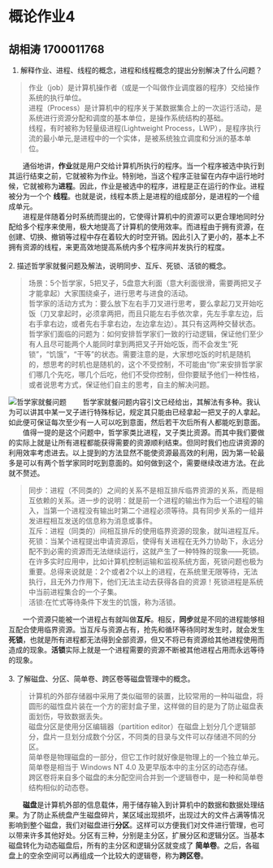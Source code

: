 # 概论作业4
## 胡相涛 1700011768
1. 解释作业、进程、线程的概念，进程和线程概念的提出分别解决了什么问题？</br>
> 作业（job）是计算机操作者（或是一个叫做作业调度器的程序）交给操作系统的执行单位。<br>进程（Process）是计算机中的程序关于某数据集合上的一次运行活动，是系统进行资源分配和调度的基本单位，是操作系统结构的基础。<br>线程，有时被称为轻量级进程(Lightweight Process，LWP），是程序执行流的最小单元,是进程中的一个实体，是被系统独立调度和分派的基本单位。  

&emsp;&emsp;通俗地讲，**作业**就是用户交给计算机所执行的程序。当一个程序被选中执行到其运行结束之前，它就被称为作业。特别地，当这个程序正驻留在内存中运行地时候，它就被称为**进程**。因此，作业是被选中的程序，进程是正在运行的作业。进程被分为一个个 **线程**。也就是说，线程本质上是进程的组成部分，是进程的一个组成单元。  
&emsp;&emsp;进程是伴随着分时系统而提出的，它使得计算机中的资源可以更合理地同时分配给多个程序来使用，极大地提高了计算机的使用效率。而进程由于拥有资源，在创建、切换、撤销等过程中存在着较大的时空开销。因此引入了更小的，基本上不拥有资源的线程，来更高效地提高系统内多个程序间并发执行的程度。  
<br>2. 描述哲学家就餐问题及解法，说明同步、互斥、死锁、活锁的概念。<br>
>场景：5个哲学家，5把叉子，5盘意大利面（意大利面很滑，需要两把叉子才能拿起）大家围绕桌子，进行思考与进食的活动。<br>
哲学家的活动方式为：要么放下左右手刀叉进行思考，要么拿起刀叉开始吃饭（刀叉拿起时，必须拿两把，而且只能左右手依次拿，先左手拿左边，后右手拿右边，或者先右手拿右边，左边拿左边）。其只有这两种交替状态。<br>
哲学家们面临的问题为：如何安排哲学家们一致的行动逻辑，保证他们至少有人且尽可能两个人能同时拿到两把叉子开始吃饭，而不会发生“死锁”，“饥饿”，“干等”的状态。需要注意的是，大家想吃饭的时机是随机的，想思考的时机也是随机的，这个不受控制，不可能由“你”来安排哲学家们哪几个先吃，哪几个后吃，他们不受你控制，但你要赋予他们一种性格，或者说思考方式，保证他们自主的思考，自主的解决问题。<br>

![哲学家就餐问题](https://upload.wikimedia.org/wikipedia/commons/7/7b/An_illustration_of_the_dining_philosophers_problem.png)
&emsp;&emsp;哲学家就餐问题内容引文已经给出，其解法有多种。我认为可以讲其中某一叉子进行特殊标记，规定其只能由已经拿起一把叉子的人拿起。如此便可保证每次至少有一人可以吃到意面，然后若干次后所有人都能吃到意面。<br>&emsp;&emsp;值得一提的是这个问题中，哲学家类比进程，叉子类比资源。而其中我们要做的实际上就是让所有进程都能获得需要的资源顺利结束。但同时我们也应讲资源的利用效率考虑进去。以上提到的方法显然不能使资源最高效的利用，因为第一轮最多是可以有两个哲学家同时吃到意面的。如何做到这个，需要继续改进方法。在此就不赘述。
>同步：进程（不同类的）之间的关系不是相互排斥临界资源的关系，而是相互依赖的关系。进一步的说明：就是前一个进程的输出作为后一个进程的输入，当第一个进程没有输出时第二个进程必须等待。具有同步关系的一组并发进程相互发送的信息称为消息或事件。<br>互斥：进程（同类的）间相互排斥的使用临界资源的现象，就叫进程互斥。<br>死锁：当某个进程提出申请资源后，使得有关进程在无外力协助下，永远分配不到必需的资源而无法继续运行，这就产生了一种特殊的现象——死锁。在许多实时应用中，比如计算机控制运输和监视系统方面，死锁问题也极为重要。总得来说就是：2个或者2个以上的进程，在系统里无限等待，无法执行，且无外力作用下，他们无法主动去获得各自的资源！死锁进程是系统中当前进程集合的一个子集。<br>活锁:在忙式等待条件下发生的饥饿，称为活锁。

&emsp;&emsp;一个资源只能被一个进程占有就叫做**互斥**。相反，**同步**就是不同的进程能够相互配合使用临界资源。当互斥与资源占有，抢先和循环等待同时发生时，就会发生 **死锁**，也就是所有进程都无法得到全部资源，但又不将已有资源给其他进程使用而造成的现象。**活锁**实际上就是一个进程需要的资源不断被其他进程占用而永远等待的现象。  
<br>3. 了解磁盘、分区、简单卷、跨区卷等磁盘管理中的概念。<br>
>计算机的外部存储器中采用了类似磁带的装置，比较常用的一种叫磁盘，将圆形的磁性盘片装在一个方的密封盒子里，这样做的目的是为了防止磁盘表面划伤，导致数据丢失。<br>磁盘分区是使用分区编辑器（partition editor）在磁盘上划分几个逻辑部分，盘片一旦划分成数个分区，不同类的目录与文件可以存储进不同的分区。<br>简单卷是物理磁盘的一部分，但它工作时就好像是物理上的一个独立单元。简单卷是相当于 Windows NT 4.0 及更早版本中的主分区的动态存储。<br>跨区卷将来自多个磁盘的未分配空间合并到一个逻辑卷中，是一种和简单卷结构相似的动态卷。

&emsp;&emsp;**磁盘**是计算机外部的信息载体，用于储存输入到计算机中的数据和数据处理结果。为了防止系统盘产生磁盘碎片，某区域出现损坏，出现过大的文件占满等情况影响到整个磁盘，我们对磁盘进行**分区**。这样可以方便我们对文件进行管理，也可以带来许多其他好处。分区有三种，分别是主分区，扩展分区和逻辑分区。当基本磁盘转化为动态磁盘后，所有的主分区和逻辑分区就变成了 **简单卷**。之后，各磁盘上的空余空间可以再组成一个比较大的逻辑卷，称为**跨区卷**。